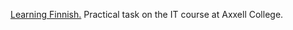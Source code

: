 [Learning Finnish.](https://alexandrtsoy.github.io/Lue-netista_9-B_axxell/) Practical task on the IT course at Axxell College.
